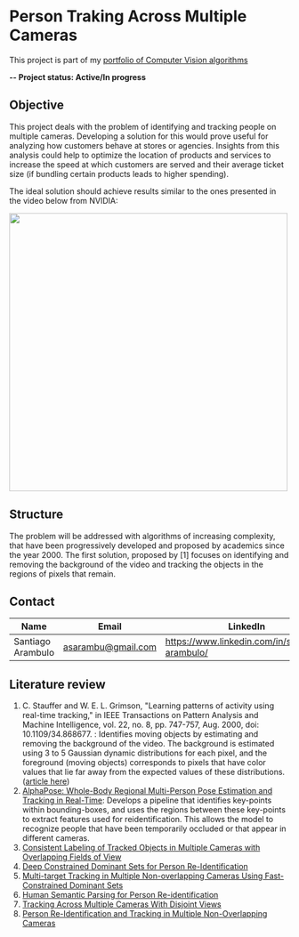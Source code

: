 # Person Traking Across Multiple Cameras

This project is part of my [portfolio of Computer Vision algorithms](https://github.com/sarambulo/Computer_Vision)

**-- Project status: Active/In progress**

## Objective

This project deals with the problem of identifying and tracking people on multiple cameras. Developing a solution for this would prove useful for analyzing how customers behave at stores or agencies. Insights from this analysis could help to optimize the location of products and services to increase the speed at which customers are served and their average ticket size (if bundling certain products leads to higher spending).

The ideal solution should achieve results similar to the ones presented in the video below from NVIDIA:

<img src="./media/nvidia_demo.gif" width="500">

## Structure

The problem will be addressed with algorithms of increasing complexity, that have been progressively developed and proposed by academics since the year 2000. The first solution, proposed by [1] focuses on identifying and removing the background of the video and tracking the objects in the regions of pixels that remain.

## Contact

| Name | Email | LinkedIn |
|---|---|---|
| Santiago Arambulo | asarambu@gmail.com | https://www.linkedin.com/in/santiago-arambulo/ |


## Literature review

1. C. Stauffer and W. E. L. Grimson, "Learning patterns of activity using real-time tracking," in IEEE Transactions on Pattern Analysis and Machine Intelligence, vol. 22, no. 8, pp. 747-757, Aug. 2000, doi: 10.1109/34.868677. : Identifies moving objects by estimating and removing the background of the video. The background is estimated using 3 to 5 Gaussian dynamic distributions for each pixel, and the foreground (moving objects) corresponds to pixels that have color values that lie far away from the expected values of these distributions. ([article here](http://people.csail.mit.edu/welg/papers/learning2000.pdf))
2. [AlphaPose: Whole-Body Regional Multi-Person Pose Estimation and Tracking in Real-Time](https://arxiv.org/pdf/2211.03375.pdf): Develops a pipeline that identifies key-points within bounding-boxes, and uses the regions between these key-points to extract features used for reidentification. This allows the model to recognize people that have been temporarily occluded or that appear in different cameras. 
3. [Consistent Labeling of Tracked Objects in Multiple Cameras with Overlapping Fields of View](https://www.crcv.ucf.edu/papers/Khan_Shah_PAMI2003.pdf)
4. [Deep Constrained Dominant Sets for Person Re-Identification](https://www.crcv.ucf.edu/research/projects/deep-constrained-dominant-sets-for-person-re-identification/)
5. [Multi-target Tracking in Multiple Non-overlapping Cameras Using Fast-Constrained Dominant Sets](https://www.crcv.ucf.edu/research/projects/multi-target-tracking-in-non-overlapping-cameras-using-fast-constrained-dominant-sets/)
6. [Human Semantic Parsing for Person Re-identification](https://openaccess.thecvf.com/content_cvpr_2018/papers/Kalayeh_Human_Semantic_Parsing_CVPR_2018_paper.pdf)
7. [Tracking Across Multiple Cameras With Disjoint Views](https://www.crcv.ucf.edu/papers/javed_iccv03.pdf)
8. [Person Re-Identification and Tracking in Multiple Non-Overlapping Cameras](https://www.youtube.com/watch?v=Y1EFfVNDbSw)